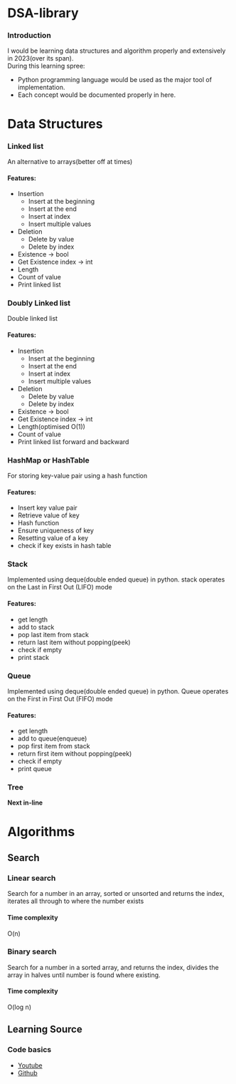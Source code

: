 # DSA-library
### Introduction 
I would be learning data structures and algorithm properly and extensively in 2023(over its span).<br>
During this learning spree: 
- Python programming language would be used as the major tool of implementation.
- Each concept would be documented properly in here.

# Data Structures
### Linked list
An alternative to arrays(better off at times)
#### Features:
  - Insertion
    - Insert at the beginning
    - Insert at the end
    - Insert at index
    - Insert multiple values
  - Deletion
    - Delete by value
    - Delete by index
  - Existence -> bool
  - Get Existence index -> int
  - Length
  - Count of value
  - Print linked list

### Doubly Linked list
Double linked list
#### Features:
  - Insertion
    - Insert at the beginning
    - Insert at the end
    - Insert at index
    - Insert multiple values
  - Deletion
    - Delete by value
    - Delete by index
  - Existence -> bool
  - Get Existence index -> int
  - Length(optimised O(1))
  - Count of value
  - Print linked list forward and backward

### HashMap or HashTable
For storing key-value pair using a hash function
#### Features:
  - Insert key value pair
  - Retrieve value of key
  - Hash function
  - Ensure uniqueness of key
  - Resetting value of a key
  - check if key exists in hash table

### Stack
Implemented using deque(double ended queue) in python. stack operates on the Last in First Out (LIFO) mode
#### Features:
  - get length
  - add to stack
  - pop last item from stack
  - return last item without popping(peek)
  - check if empty
  - print stack
### Queue
Implemented using deque(double ended queue) in python. Queue operates on the First in First Out (FIFO) mode
#### Features:
  - get length
  - add to queue(enqueue)
  - pop first item from stack
  - return first item without popping(peek)
  - check if empty
  - print queue

### Tree
**Next in-line**
# Algorithms
## Search
### Linear search 
Search for a number in an array, sorted or unsorted and returns the index, iterates all through to where the number exists
#### Time complexity
O(n)
### Binary search 
Search for a number in a sorted array, and returns the index, divides the array in halves until number is found where existing.
#### Time complexity
O(log n)

## Learning Source
  ### Code basics
  - <a href="https://www.youtube.com/playlist?list=PLeo1K3hjS3uu_n_a__MI_KktGTLYopZ12"> Youtube </a>
  - <a href="https://github.com/codebasics/data-structures-algorithms-python"> Github </a>
